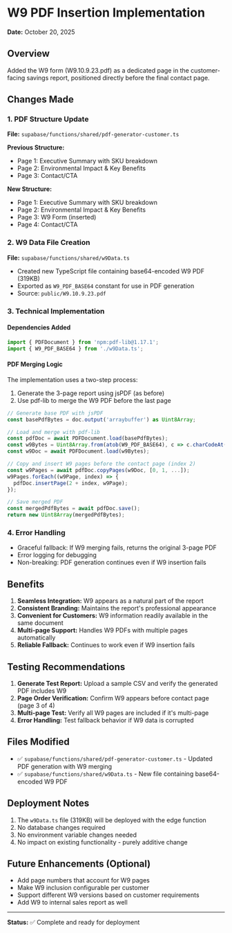 # W9 PDF Insertion Implementation

**Date:** October 20, 2025

## Overview
Added the W9 form (W9.10.9.23.pdf) as a dedicated page in the customer-facing savings report, positioned directly before the final contact page.

## Changes Made

### 1. PDF Structure Update
**File:** `supabase/functions/shared/pdf-generator-customer.ts`

**Previous Structure:**
- Page 1: Executive Summary with SKU breakdown
- Page 2: Environmental Impact & Key Benefits
- Page 3: Contact/CTA

**New Structure:**
- Page 1: Executive Summary with SKU breakdown
- Page 2: Environmental Impact & Key Benefits
- Page 3: W9 Form (inserted)
- Page 4: Contact/CTA

### 2. W9 Data File Creation
**File:** `supabase/functions/shared/w9Data.ts`
- Created new TypeScript file containing base64-encoded W9 PDF (319KB)
- Exported as `W9_PDF_BASE64` constant for use in PDF generation
- Source: `public/W9.10.9.23.pdf`

### 3. Technical Implementation

#### Dependencies Added
```typescript
import { PDFDocument } from 'npm:pdf-lib@1.17.1';
import { W9_PDF_BASE64 } from './w9Data.ts';
```

#### PDF Merging Logic
The implementation uses a two-step process:
1. Generate the 3-page report using jsPDF (as before)
2. Use pdf-lib to merge the W9 PDF before the last page

```typescript
// Generate base PDF with jsPDF
const basePdfBytes = doc.output('arraybuffer') as Uint8Array;

// Load and merge with pdf-lib
const pdfDoc = await PDFDocument.load(basePdfBytes);
const w9Bytes = Uint8Array.from(atob(W9_PDF_BASE64), c => c.charCodeAt(0));
const w9Doc = await PDFDocument.load(w9Bytes);

// Copy and insert W9 pages before the contact page (index 2)
const w9Pages = await pdfDoc.copyPages(w9Doc, [0, 1, ...]);
w9Pages.forEach((w9Page, index) => {
  pdfDoc.insertPage(2 + index, w9Page);
});

// Save merged PDF
const mergedPdfBytes = await pdfDoc.save();
return new Uint8Array(mergedPdfBytes);
```

### 4. Error Handling
- Graceful fallback: If W9 merging fails, returns the original 3-page PDF
- Error logging for debugging
- Non-breaking: PDF generation continues even if W9 insertion fails

## Benefits

1. **Seamless Integration:** W9 appears as a natural part of the report
2. **Consistent Branding:** Maintains the report's professional appearance
3. **Convenient for Customers:** W9 information readily available in the same document
4. **Multi-page Support:** Handles W9 PDFs with multiple pages automatically
5. **Reliable Fallback:** Continues to work even if W9 insertion fails

## Testing Recommendations

1. **Generate Test Report:** Upload a sample CSV and verify the generated PDF includes W9
2. **Page Order Verification:** Confirm W9 appears before contact page (page 3 of 4)
3. **Multi-page Test:** Verify all W9 pages are included if it's multi-page
4. **Error Handling:** Test fallback behavior if W9 data is corrupted

## Files Modified

- ✅ `supabase/functions/shared/pdf-generator-customer.ts` - Updated PDF generation with W9 merging
- ✅ `supabase/functions/shared/w9Data.ts` - New file containing base64-encoded W9 PDF

## Deployment Notes

1. The `w9Data.ts` file (319KB) will be deployed with the edge function
2. No database changes required
3. No environment variable changes needed
4. No impact on existing functionality - purely additive change

## Future Enhancements (Optional)

- Add page numbers that account for W9 pages
- Make W9 inclusion configurable per customer
- Support different W9 versions based on customer requirements
- Add W9 to internal sales report as well

---

**Status:** ✅ Complete and ready for deployment

